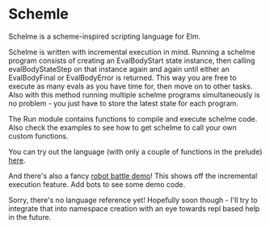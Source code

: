 # Schemle 

Schelme is a scheme-inspired scripting language for Elm.  

Schelme is written with incremental execution in mind.  Running a schelme program consists of creating an EvalBodyStart state instance, then calling evalBodyStateStep on that instance again and again until either an EvalBodyFinal or EvalBodyError is returned.  This way you are free to execute as many evals as you have time for, then move on to other tasks.  Also with this method running multiple schelme programs simultaneously is no problem - you just have to store the latest state for each program. 

The Run module contains functions to compile and execute schelme code.  Also check the examples to see how to get schelme to call your own custom functions. 

You can try out the language (with only a couple of functions in the prelude) [here](https://bburdette.github.io/schelmeex1.html).

And there's also a fancy [robot battle demo](https://bburdette.github.io/schelmebots1.html)!  This shows off the incremental execution feature.  Add bots to see some demo code.

Sorry, there's no language reference yet!  Hopefully soon though - I'll try to integrate that into namespace creation with an eye towards repl based help in the future.


